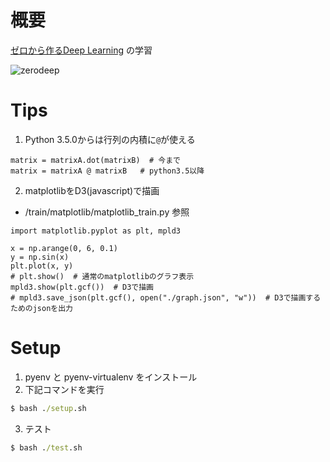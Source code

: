 # 概要
[ゼロから作るDeep Learning](https://www.oreilly.co.jp/books/9784873117584/) の学習

![zerodeep](https://cloud.githubusercontent.com/assets/1854729/24141366/904c5cc8-0e66-11e7-8fd9-a6a968828728.jpg)

# Tips
1. Python 3.5.0からは行列の内積に`@`が使える
```
matrix = matrixA.dot(matrixB)  # 今まで
matrix = matrixA @ matrixB   # python3.5以降
```

2. matplotlibをD3(javascript)で描画

* /train/matplotlib/matplotlib_train.py 参照
```
import matplotlib.pyplot as plt, mpld3

x = np.arange(0, 6, 0.1)
y = np.sin(x)
plt.plot(x, y)
# plt.show()  # 通常のmatplotlibのグラフ表示
mpld3.show(plt.gcf())  # D3で描画
# mpld3.save_json(plt.gcf(), open("./graph.json", "w"))  # D3で描画するためのjsonを出力
```
# Setup
1. pyenv と pyenv-virtualenv をインストール
2. 下記コマンドを実行

```cmd
$ bash ./setup.sh
```

3. テスト

```cmd
$ bash ./test.sh
```